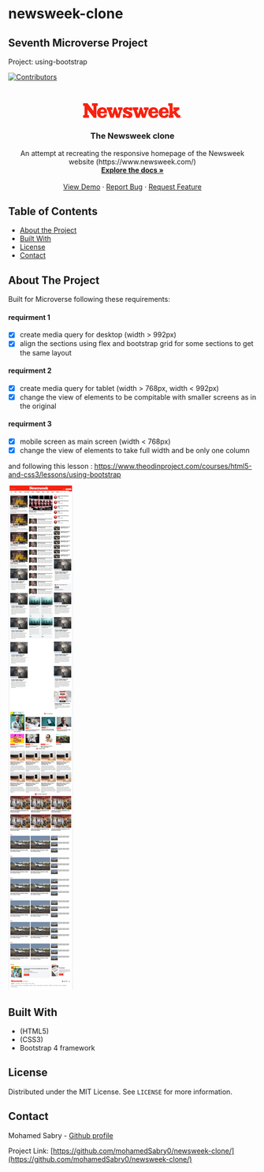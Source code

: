 # newsweek-clone

## Seventh Microverse Project

Project: using-bootstrap


<!-- PROJECT SHIELDS -->
<!--
*** I'm using markdown "reference style" links for readability.
*** Reference links are enclosed in brackets [ ] instead of parentheses ( ).
*** See the bottom of this document for the declaration of the reference variables
*** for contributors-url, forks-url, etc. This is an optional, concise syntax you may use.
*** https://www.markdownguide.org/basic-syntax/#reference-style-links
-->
[![Contributors][contributors-shield]][contributors-url]




<!-- PROJECT LOGO -->
<br />
<p align="center">
  <a href="https://github.com/mohamedSabry0/newsweek-clone/">
    <img src="images/red-logo.svg" alt="Logo" width="200">

  </a>

  <h3 align="center">The Newsweek clone</h3>

  <p align="center">
    An attempt at recreating the responsive homepage of the Newsweek website 
    (https://www.newsweek.com/)
    <br />
    <a href="https://github.com/mohamedSabry0/newsweek-clone/"><strong>Explore the docs »</strong></a>
    <br />
    <br />
    <a href="https://raw.githack.com/mohamedSabry0/newsweek-clone/homepage/index.html">View Demo</a>
    ·
    <a href="https://github.com/mohamedSabry0/newsweek-clone/issues">Report Bug</a>
    ·
    <a href="https://github.com/mohamedSabry0/newsweek-clone/issues">Request Feature</a>
  </p>
</p>



<!-- TABLE OF CONTENTS -->
## Table of Contents

* [About the Project](#about-the-project)
* [Built With](#built-with)
* [License](#license)
* [Contact](#contact)



<!-- ABOUT THE PROJECT -->
## About The Project

Built for Microverse following these requirements:
#### requirment 1
- [x] create media query for desktop (width > 992px)
- [x] align the sections using flex and bootstrap grid for some sections to get        the same layout

#### requirment 2
- [x] create media query for tablet (width > 768px, width < 992px) 
- [x] change the view of elements to be compitable with smaller screens as in          the original

#### requirment 3
- [x] mobile screen as main screen (width < 768px)
- [x] change the view of elements to take full width and be only one column

and following this lesson :
https://www.theodinproject.com/courses/html5-and-css3/lessons/using-bootstrap 

[![Product Name Screen Shot][product-screenshot]](../images/screenshot.jpg)

## Built With
* (HTML5)
* (CSS3)
* Bootstrap 4 framework

<!-- LICENSE -->
## License

Distributed under the MIT License. See `LICENSE` for more information.



<!-- CONTACT -->
## Contact

Mohamed Sabry - [Github profile](https://github.com/mohamedSabry0)

Project Link: [https://github.com/mohamedSabry0/newsweek-clone/](https://github.com/mohamedSabry0/newsweek-clone/)







<!-- MARKDOWN LINKS & IMAGES -->
<!-- https://www.markdownguide.org/basic-syntax/#reference-style-links -->
[contributors-shield]: https://img.shields.io/github/contributors/othneildrew/Best-README-Template.svg?style=flat-square
[contributors-url]: https://github.com/mohamedSabry0/smashing-magazine-clone/graphs/contributors
[forks-shield]: https://img.shields.io/github/forks/othneildrew/Best-README-Template.svg?style=flat-square
[forks-url]: https://github.com/othneildrew/Best-README-Template/network/members
[stars-shield]: https://img.shields.io/github/stars/othneildrew/Best-README-Template.svg?style=flat-square
[stars-url]: https://github.com/othneildrew/Best-README-Template/stargazers
[issues-shield]: https://img.shields.io/github/issues/othneildrew/Best-README-Template.svg?style=flat-square
[issues-url]: https://github.com/othneildrew/Best-README-Template/issues
[license-shield]: https://img.shields.io/github/license/othneildrew/Best-README-Template.svg?style=flat-square
[license-url]: https://github.com/othneildrew/Best-README-Template/blob/master/LICENSE.txt
[linkedin-shield]: https://img.shields.io/badge/-LinkedIn-black.svg?style=flat-square&logo=linkedin&colorB=555
[linkedin-url]: https://linkedin.com/in/othneildrew
[product-screenshot]: images/screenshot.jpg